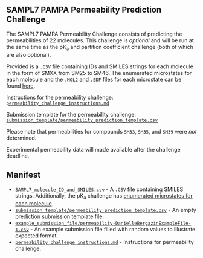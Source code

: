 ## SAMPL7 PAMPA Permeability Prediction Challenge

The SAMPL7 PAMPA Permeability Challenge consists of predicting the permeabilities of 22 molecules. This challenge is *optional* and will be run at the same time as the pK<sub>a</sub> and partition coefficient challenge (both of which are also optional).

Provided is a `.CSV` file containing IDs and SMILES strings for each molecule in the form of SMXX from SM25 to SM46. The enumerated microstates for each molecule and the `.MOL2` and `.SDF` files for each microstate can be found [here](physical_property/pKa/microstates/).

Instructions for the permeability challenge: [`permeability_challenge_instructions.md`](permeability_challenge_instructions.md)

Submission template for the permeability challenge: [`submission_template/permeability_prediction_template.csv`](submission_template/permeability_prediction_template.csv)

Please note that permeabilities for compounds `SM33`, `SM35`, and `SM39` were *not* determined.

Experimental permeability data will made available after the challenge deadline.

## Manifest
- [`SAMPL7_molecule_ID_and_SMILES.csv`](SAMPL7_molecule_ID_and_SMILES.csv) - A `.CSV` file containing SMILES strings. Additionally, the pK<sub>a</sub> challenge has [enumerated microstates for each molecule](../pKa/microstates).
- [`submission_template/permeability_prediction_template.csv`](submission_template/permeability_prediction_template.csv) - An empty prediction submission template file.
- [`example_submission_file/permeability-DanielleBergazinExampleFile-1.csv`](example_submission_file/permeability-DanielleBergazinExampleFile-1.csv) - An example submission file filled with random values to illustrate expected format.
- [`permeability_challenge_instructions.md`](permeability_challenge_instructions.md) - Instructions for permeability challenge.
